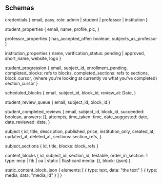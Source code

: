 ## Schemas

credentials {
    email,
    pass,
    role: admin | student | professor | institution
    }

student_properties {
    email,
    name,
    profile_pic,
    }

professor_properties {
    has_accepted_offer: boolean,
    subjects_as_professor
}

institution_properties {
    name,
    verification_status: pending | approved,
    short_name,
    website,
    logo
    }

student_progression {
    email,
    subject_id,
    enrollment_pending,
    completed_blocks: refs to blocks,
    completed_sections: refs to sections,
    block_cursor, (where you're looking at currently vs what you've completed)
    section_cursor
    }

scheduled_blocks {
    email,
    subject_id,
    block_id,
    review_at: Date,
    }

student_review_queue {
    email,
    subject_id,
    block_id
    }

student_completed_reviews {
    email,
    subject_id,
    block_id,
    succeeded: boolean,
    answers: [],
    attempts,
    time_taken: time,
    date_suggested: date,
    date_reviewed: date,
    }

subject {
    id,
    title,
    description,
    published,
    price,
    institution_only,
    created_at,
    updated_at,
    deleted_at,
    sections: section_refs,
    }

subject_sections {
    id,
    title,
    blocks: block_refs
}

content_blocks {
    id,
    subject_id, 
    section_id,
    testable, 
    order_in_section: 1
    type: mcp | fib | oa | static | flashcard
    media: {},
    block: (json)
    }

static_content_block_json {
    elements: [
        { type: text,
        data: "the text"
        } 
        { type: media,
        data: "media_id"
        }
    ]
}

